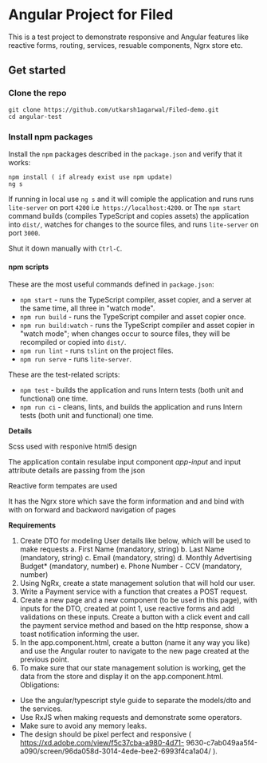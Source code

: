 # Angular Project for Filed

This is a test project to demonstrate responsive and Angular features like reactive forms, routing, services, resuable components, Ngrx store etc.

## Get started

### Clone the repo

```shell
git clone https://github.com/utkarsh1agarwal/Filed-demo.git
cd angular-test
```

### Install npm packages

Install the `npm` packages described in the `package.json` and verify that it works:

```shell
npm install ( if already exist use npm update)
ng s
```
If running in local use `ng s` and it will comiple the application and runs runs `lite-server` on port `4200` i.e` https://localhost:4200`.
or
The `npm start` command builds (compiles TypeScript and copies assets) the application into `dist/`, watches for changes to the source files, and runs `lite-server` on port `3000`.

Shut it down manually with `Ctrl-C`.

#### npm scripts

These are the most useful commands defined in `package.json`:

* `npm start` - runs the TypeScript compiler, asset copier, and a server at the same time, all three in "watch mode".
* `npm run build` - runs the TypeScript compiler and asset copier once.
* `npm run build:watch` - runs the TypeScript compiler and asset copier in "watch mode"; when changes occur to source files, they will be recompiled or copied into `dist/`.
* `npm run lint` - runs `tslint` on the project files.
* `npm run serve` - runs `lite-server`.

These are the test-related scripts:

* `npm test` - builds the application and runs Intern tests (both unit and functional) one time.
* `npm run ci` - cleans, lints, and builds the application and runs Intern tests (both unit and functional) one time.


**Details**

Scss used with responive html5 design

The application contain resulabe input component *app-input* and input attribute details are passing from the json

Reactive form tempates are used

It has the Ngrx store which save the form information and and bind with with on forward and backword navigation of pages


**Requirements**
1. Create DTO for modeling User details like below, which will be used to make requests
a. First Name (mandatory, string)
b. Last Name (mandatory, string)
c. Email (mandatory, string)
d. Monthly Advertising Budget* (mandatory, number)
e. Phone Number - CCV (mandatory, number)
2. Using NgRx, create a state management solution that will hold our user.
3. Write a Payment service with a function that creates a POST request.
4. Create a new page and a new component (to be used in this page), with inputs for the DTO,
created at point 1, use reactive forms and add validations on these inputs. Create a button with
a click event and call the payment service method and based on the http response, show a toast
notification informing the user.
5. In the app.component.html, create a button (name it any way you like) and use the Angular
router to navigate to the new page created at the previous point.
6. To make sure that our state management solution is working, get the data from the store and
display it on the app.component.html.
Obligations:
- Use the angular/typescript style guide to separate the models/dto and the services.
- Use RxJS when making requests and demonstrate some operators.
- Make sure to avoid any memory leaks.
- The design should be pixel perfect and responsive ( https://xd.adobe.com/view/f5c37cba-a980-4d71-
9630-c7ab049aa5f4-a090/screen/96da058d-3014-4ede-bee2-6993f4ca1a04/ ).
